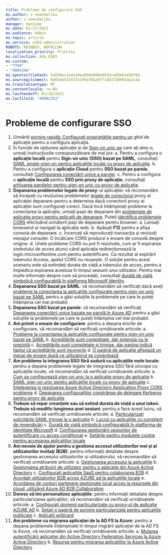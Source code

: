 ```yaml
---
title: Probleme de configurare SSO
ms.author: v-smandalika
author: v-smandalika
manager: dansimp
ms.date: 01/17/2021
ms.audience: Admin
ms.topic: article
ms.service: o365-administration
ROBOTS: NOINDEX, NOFOLLOW
localization_priority: Priority
ms.collection: Adm_O365
ms.custom:
- "7760"
- "9004346"
ms.openlocfilehash: 5ab56ec1eda10ea059e600e8933ce85bb143b76e
ms.sourcegitcommit: 6d02eb533fd74199af6b20f714b3720991da2c4a
ms.translationtype: MT
ms.contentlocale: ro-RO
ms.lasthandoff: 01/18/2021
ms.locfileid: "49901352"
---
```

# <a name="sso-configuration-issues"></a>Probleme de configurare SSO

1. Urmăriți [pornire rapidă: Configurați proprietățile pentru un](https://docs.microsoft.com/azure/active-directory/manage-apps/add-application-portal-configure) ghid de aplicație pentru a configura aplicația.
2. În funcție de opțiunea aplicație și de [Sign-on unic pe](https://docs.microsoft.com/azure/active-directory/manage-apps/sso-options) care ați ales-o, urmați instrucțiunile corespunzătoare de mai jos: a. Pentru a configura o **aplicație locală** pentru **Sign-on unic (SSO) bazat pe SAML**, consultați [SAML single-sign-on pentru aplicațiile locale cu proxy de aplicație](https://docs.microsoft.com/azure/active-directory/manage-apps/application-proxy-configure-single-sign-on-on-premises-apps).
    b. Pentru a configura o **aplicație Cloud** pentru **SSO bazat pe parole**, consultați [Configurarea conectării unice a parolei](https://docs.microsoft.com/azure/active-directory/manage-apps/configure-password-single-sign-on-non-gallery-applications).
    c. Pentru a configura o **aplicație locală** pentru **SSO prin proxy de aplicație**, consultați [arhivarea parolelor pentru sign-on unic cu proxy de aplicație](https://docs.microsoft.com/azure/active-directory/manage-apps/application-proxy-configure-single-sign-on-password-vaulting).
3. **Depanarea problemelor legate de proxy**-ul aplicației: vă recomandăm să începeți cu revizuirea problemelor [legate de conectorul](https://docs.microsoft.com/azure/active-directory/manage-apps/application-proxy-debug-connectors) proxy al aplicației depanare-pentru a determina dacă conectorii proxy ai aplicației sunt configurați corect. Dacă încă întâmpinați probleme la conectarea la aplicație, urmați pașii de depanare din [problemele de aplicație proxy pentru aplicații de depanare](https://docs.microsoft.com/azure/active-directory/manage-apps/application-proxy-debug-apps). Puteți [identifica problemele CORS](https://docs.microsoft.com/azure/active-directory/manage-apps/application-proxy-understand-cors-issues#understand-and-identify-cors-issues) efectuând următorii pași de depanare pentru browser: a. Lansați browserul și navigați la aplicația web.
    b. Apăsați **F12** pentru a afișa consola de depanare.
    c. Încercați să reproduceți tranzacția și revizuiți mesajul consolei. O încălcare CORS produce o eroare de consolă despre origine.
    d. Unele probleme CORS nu pot fi rezolvate, cum ar fi expirarea simbolului de acces atunci când aplicația redirecționează la login.microsoftonline.com pentru autentificare. Ca rezultat al expirării tokenului Access, apelul CORS nu reușește. O soluție pentru acest scenariu este să extindeți durata de viață a tokenului de acces, pentru a împiedica expirarea acestuia în timpul sesiunii unui utilizator. Pentru mai multe informații despre cum să procedați, consultați [durată de viață simbolică configurabilă în platforma Microsoft Identity](https://docs.microsoft.com/azure/active-directory/develop/active-directory-configurable-token-lifetimes).
4. **Depanarea SSO bazat pe SAML**: vă recomandăm să verificați dacă aveți [probleme la conectarea la aplicațiile configurate pentru sign-on unic bazat pe SAML](https://docs.microsoft.com/azure/active-directory/manage-apps/application-sign-in-problem-federated-sso-gallery) pentru a găsi soluțiile la problemele pe care le puteți întâmpina cel mai probabil.
5. **Depanarea SSO bazat pe parole**: vă recomandăm să verificați [Depanarea conectării unice bazate pe parolă în Azure AD](https://docs.microsoft.com/azure/active-directory/manage-apps/troubleshoot-password-based-sso) pentru a găsi soluțiile la problemele pe care le puteți întâmpina cel mai probabil.
6. **Am primit o eroare de configurare**: pentru a depana erorile de configurare, vă recomandăm să verificați următoarele articole: a. [Probleme la conectarea la aplicațiile configurate pentru sign-on unic bazat pe SAML](https://docs.microsoft.com/azure/active-directory/manage-apps/application-sign-in-problem-federated-sso-gallery) b. [Acreditările sunt completate, dar extensia nu le prezintă](https://docs.microsoft.com/azure/active-directory/manage-apps/troubleshoot-password-based-sso#credentials-are-filled-in-but-the-extension-does-not-submit-them) c. [Acreditările sunt completate și trimise, dar pagina indică faptul că acreditările sunt incorecte](https://docs.microsoft.com/azure/active-directory/manage-apps/troubleshoot-password-based-sso) d. [O pagină de aplicație afișează un mesaj de eroare după ce utilizatorul se conectează](https://docs.microsoft.com/azure/active-directory/manage-apps/application-sign-in-problem-application-error)
7. **Am probleme la integrarea SSO fără sudură cu aplicațiile mele locale**: pentru a depana problemele legate de integrarea SSO fără sincope cu aplicațiile locale, vă recomandăm să verificați următoarele articole: a. [Cum se configurează sign-on unic la o aplicație proxy de aplicație](https://docs.microsoft.com/azure/active-directory/manage-apps/application-proxy-config-sso-how-to) b. [SAML sign-on unic pentru aplicațiile locale cu proxy de aplicație](https://docs.microsoft.com/azure/active-directory/manage-apps/application-proxy-configure-single-sign-on-on-premises-apps) c. [Înțelegerea și rezolvarea Azure Active Directory Application Proxy CORS probleme](https://docs.microsoft.com/azure/active-directory/manage-apps/application-proxy-understand-cors-issues#solutions-for-application-proxy-cors-issues) d. [Depanarea configurațiilor constrânse de delegare Kerberos pentru proxy de aplicație](https://docs.microsoft.com/azure/active-directory/manage-apps/application-proxy-back-end-kerberos-constrained-delegation-how-to)
8. **Trebuie să repar creanțele sau să extind durata de viață a unui token. Trebuie să modific lungimea unei sesiuni**: pentru a face acest lucru, vă recomandăm să verificați următoarele articole: a. [Particularizați solicitările SAML trimise la o aplicație](https://docs.microsoft.com/azure/active-directory/develop/active-directory-claims-mapping) b. [Lucrul cu aplicațiile cu conștient de revendicări](https://docs.microsoft.com/azure/active-directory/manage-apps/application-proxy-configure-for-claims-aware-applications) c. [Durată de viață simbolică configurabilă în platforma de identitate Microsoft](https://docs.microsoft.com/azure/active-directory/develop/active-directory-configurable-token-lifetimes) d. [Configurarea gestionării sesiunilor de autentificare cu acces condiționat](https://docs.microsoft.com/azure/active-directory/conditional-access/howto-conditional-access-session-lifetime) e. [Setările pentru modulele cookie pentru accesarea aplicațiilor locale](https://docs.microsoft.com/azure/active-directory/manage-apps/application-proxy-configure-cookie-settings)
9. **Am nevoie de ajutor pentru a gestiona accesul utilizatorilor mei și al utilizatorilor invitați (B2B)**: pentru informații detaliate despre gestionarea accesului utilizatorilor și utilizatorului, vă recomandăm să verificați următoarele articole: a. [Gestionarea accesului la aplicațiile](https://docs.microsoft.com/azure/active-directory/manage-apps/what-is-access-management) b. [Gestionarea atribuirii de utilizator pentru o aplicație din Azure Active Directory](https://docs.microsoft.com/azure/active-directory/manage-apps/assign-user-or-group-access-portal) c. [Configurați aplicațiile SaaS pentru colaborarea B2B](https://docs.microsoft.com/azure/active-directory/external-identities/configure-saas-apps) d. [Acordați utilizatorilor B2B acces AZURE ad la aplicațiile locale](https://docs.microsoft.com/azure/active-directory/external-identities/configure-saas-apps) e. [Acordarea de conturi partenere gestionate local acces la resursele din cloud, utilizând Azure AD B2B Collaboration](https://docs.microsoft.com/azure/active-directory/external-identities/hybrid-on-premises-to-cloud)
10. **Doresc să îmi personalizez aplicațiile**: pentru informații detaliate despre particularizarea aplicațiilor, vă recomandăm să verificați următoarele articole: a. [Configurați domenii particularizate cu proxy-ul de aplicație AZURE AD](https://docs.microsoft.com/azure/active-directory/manage-apps/application-proxy-configure-custom-domain) b. [Setați o pagină de pornire particularizată pentru aplicațiile publicate](https://docs.microsoft.com/azure/active-directory/manage-apps/application-proxy-configure-custom-home-page) c. [Aplicații wildcard](https://docs.microsoft.com/azure/active-directory/manage-apps/application-proxy-wildcard)
11. **Am probleme cu migrarea aplicației de la AD FS la Azure**: pentru a depana problemele întâmpinate în timpul migrării aplicației de la AD FS la Azure, vă recomandăm să verificați următoarele articole: a. [Mutarea autentificării aplicației din Active Directory Federation Services la Azure Active Directory](https://docs.microsoft.com/azure/active-directory/manage-apps/migrate-adfs-apps-to-azure) b. [Resurse pentru migrarea aplicațiilor la Azure Active Directory](https://docs.microsoft.com/azure/active-directory/manage-apps/migration-resources)

